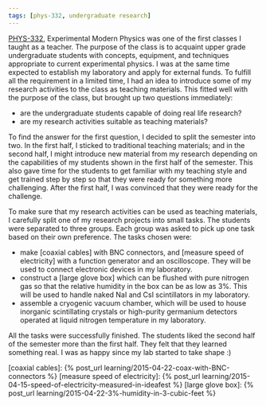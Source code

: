 ```yaml
---
tags: [phys-332, undergraduate research]
---
```


[PHYS-332], Experimental Modern Physics was one of the first classes I taught
as a teacher. The purpose of the class is to acquaint upper grade undergraduate
students with concepts, equipment, and techniques appropriate to current
experimental physics. I was at the same time expected to establish my
laboratory and apply for external funds. To fulfill all the requirement in a
limited time, I had an idea to introduce some of my research activities to the
class as teaching materials. This fitted well with the purpose of the class,
but brought up two questions immediately:

- are the undergraduate students capable of doing real life research?
- are my research activities suitable as teaching materials?

To find the answer for the first question, I decided to split the semester into
two. In the first half, I sticked to traditional teaching materials; and in the
second half, I might introduce new material from my research depending on the
capabilities of my students shown in the first half of the semester. This also gave
time for the students to get familiar with my teaching style and get trained
step by step so that they were ready for something more challenging. After the
first half, I was convinced that they were ready for the challenge.

To make sure that my research activities can be used as teaching materials, I
carefully split one of my research projects into small tasks. The students were
separated to three groups. Each group was asked to pick up one task based on
their own preference. The tasks chosen were:

- make [coaxial cables] with BNC connectors, and [measure speed of electricity]
  with a function generator and an oscilloscope. They will be used to connect
  electronic devices in my laboratory.
- construct a [large glove box] which can be flushed with pure nitrogen gas so
  that the relative humidity in the box can be as low as 3%. This will be used
  to handle naked NaI and CsI scintillators in my laboratory.
- assemble a cryogenic vacuum chamber, which will be used to house inorganic
  scintillating crystals or high-purity germanium detectors operated at liquid
  nitrogen temperature in my laboratory.

All the tasks were successfully finished. The students liked the second half of
the semester more than the first half. They felt that they learned something
real. I was as happy since my lab started to take shape :)

[PHYS-332]: /tags/#phys-332
[coaxial cables]: {% post_url learning/2015-04-22-coax-with-BNC-connectors %}
[measure speed of electricity]: {% post_url learning/2015-04-15-speed-of-electricity-measured-in-ideafest %}
[large glove box]: {% post_url learning/2015-04-22-3%-humidity-in-3-cubic-feet %}
